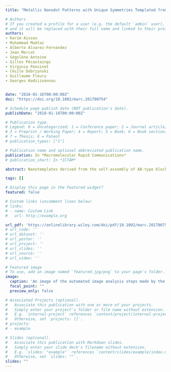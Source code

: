 ```yaml
---
title: "Metallic Nanodot Patterns with Unique Symmetries Templated from ABC Triblock Terpolymer Networks."

# Authors
# If you created a profile for a user (e.g. the default `admin` user), write the username (folder name) here 
# and it will be replaced with their full name and linked to their profile.
authors:
- Karim Aissou
- Muhammad Mumtaz
- Alberto Alvarez-Fernandez
- Jean Mercat
- Ségolène Antoine
- Gilles Pécastaings
- Virginie Ponsinet
- Cécile Dobrzynski
- Guillaume Fleury
- Georges Hadziioannou


date: "2018-01-16T00:00:00Z"
doi: "https://doi.org/10.1002/marc.201700754"

# Schedule page publish date (NOT publication's date).
publishDate: "2018-01-16T00:00:00Z"

# Publication type.
# Legend: 0 = Uncategorized; 1 = Conference paper; 2 = Journal article;
# 3 = Preprint / Working Paper; 4 = Report; 5 = Book; 6 = Book section;
# 7 = Thesis; 8 = Patent
# publication_types: ["1"]

# Publication name and optional abbreviated publication name.
publication: In *Macromolecular Rapid Communications*
# publication_short: In *ICTAM*

abstract: Nanotemplates derived from the self‐assembly of AB‐type block copolymers provide an elegant route to achieve well‐defined metallic dot arrays, even if the variety of pattern symmetries is restricted due to the limited number of structures offered by microphase separated diblock copolymers. A strategy that relies on the use of complex network structures accessible through the self‐assembly of linear ABC‐type terpolymers is presented for the formation of metallic nanodots arrays with “outside‐the‐box” symmetries. Patterned templates formed by the cubic Q214 and orthorhombic O70 network structures are used as excellent platforms to build well‐ordered gold nanodot arrays with unique p3m1 and p2 symmetries, respectively. A simple yet efficient blending strategy is used to tune the critical dimensions of the p3m1 pattern while laterally ordered gold nanodot arrays are also demonstrated through a directed self‐assembly approach. Such highly ordered gold nanodots with tunable particle dimensions and array periods, enabling the control of their plasmonic responses, are attractive probes for biological imaging.

tags: []

# Display this page in the Featured widget?
featured: false

# Custom links (uncomment lines below)
# links:
# - name: Custom Link
#   url: http://example.org

url_pdf: 'https://onlinelibrary.wiley.com/doi/pdf/10.1002/marc.201700754?casa_token=wjbyuAJJs2YAAAAA:oCFVL22fh5tpmTYXlX6pAkenv2pG0AoqVmbS-bktwTzyn4qVmc8Ffx0eb2cN7-Pbs513IEHkNt8GNA'
# url_code: ''
# url_dataset: ''
# url_poster: ''
# url_project: ''
# url_slides: ''
# url_source: ''
# url_video: ''

# Featured image
# To use, add an image named `featured.jpg/png` to your page's folder. 
image:
  caption: 'An image of the automated image analysis steps made by the software that I made for this work.'
  focal_point: ""
  preview_only: false

# Associated Projects (optional).
#   Associate this publication with one or more of your projects.
#   Simply enter your project's folder or file name without extension.
#   E.g. `internal-project` references `content/project/internal-project/index.md`.
#   Otherwise, set `projects: []`.
# projects:
# - example

# Slides (optional).
#   Associate this publication with Markdown slides.
#   Simply enter your slide deck's filename without extension.
#   E.g. `slides: "example"` references `content/slides/example/index.md`.
#   Otherwise, set `slides: ""`.
slides: ""
---
```

